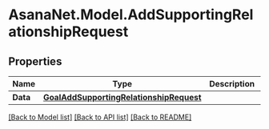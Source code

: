 # AsanaNet.Model.AddSupportingRelationshipRequest

## Properties

Name | Type | Description | Notes
------------ | ------------- | ------------- | -------------
**Data** | [**GoalAddSupportingRelationshipRequest**](GoalAddSupportingRelationshipRequest.md) |  | [optional] 

[[Back to Model list]](../README.md#documentation-for-models) [[Back to API list]](../README.md#documentation-for-api-endpoints) [[Back to README]](../README.md)

